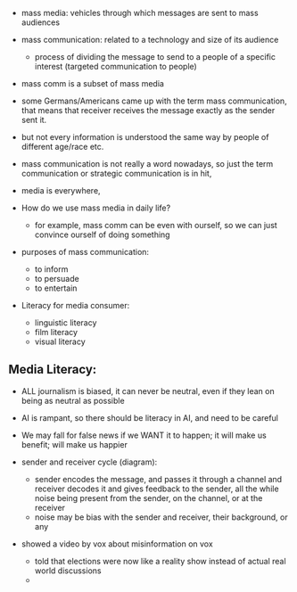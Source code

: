 - mass media: vehicles through which messages are sent to mass audiences
- mass communication: related to a technology and size of its audience
	- process of dividing the message to send to a people of a specific interest (targeted communication to people)
- mass comm is a subset of mass media

- some Germans/Americans came up with the term mass communication, that means that receiver receives the message exactly as the sender sent it.
- but not every information is understood the same way by people of different age/race etc.
- mass communication is not really a word nowadays, so just the term communication or strategic communication is in hit, 

- media is everywhere, 

- How do we use mass media in daily life?
	- for example, mass comm can be even with ourself, so we can just convince ourself of doing something
- purposes of mass communication:
	- to inform
	- to persuade
	- to entertain
- Literacy for media consumer:
	- linguistic literacy
	- film literacy
	- visual literacy

## Media Literacy:
- ALL journalism is biased, it can never be neutral, even if they lean on being as neutral as possible
- AI is rampant, so there should be literacy in AI, and need to be careful
- We may fall for false news if we WANT it to happen; it will make us benefit; will make us happier

- sender and receiver cycle (diagram):
	- sender encodes the message, and passes it through a channel and receiver decodes it and gives feedback to the sender, all the while noise being present from the sender, on the channel, or at the receiver
	- noise may be bias with the sender and receiver, their background, or any 
- showed a video by vox about misinformation on vox
	- told that elections were now like a reality show instead of actual real world discussions
	- 